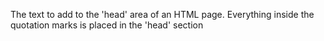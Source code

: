 The text to add to the 'head' area of an HTML page. Everything inside the quotation marks is
		placed in the 'head' section